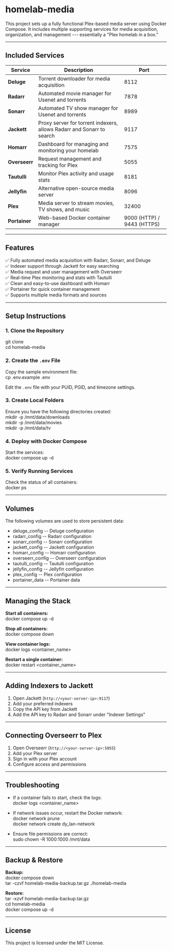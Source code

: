 **homelab-media**
=================

This project sets up a fully functional Plex-based media server using Docker Compose. It includes multiple supporting services for media acquisition, organization, and management --- essentially a "Plex homelab in a box."

* * * * *

**Included Services**
---------------------

| Service | Description | Port |
| --- | --- | --- |
| **Deluge** | Torrent downloader for media acquisition | 8112 |
| **Radarr** | Automated movie manager for Usenet and torrents | 7878 |
| **Sonarr** | Automated TV show manager for Usenet and torrents | 8989 |
| **Jackett** | Proxy server for torrent indexers, allows Radarr and Sonarr to search | 9117 |
| **Homarr** | Dashboard for managing and monitoring your homelab | 7575 |
| **Overseerr** | Request management and tracking for Plex | 5055 |
| **Tautulli** | Monitor Plex activity and usage stats | 8181 |
| **Jellyfin** | Alternative open-source media server | 8096 |
| **Plex** | Media server to stream movies, TV shows, and music | 32400 |
| **Portainer** | Web-based Docker container manager | 9000 (HTTP) / 9443 (HTTPS) |

* * * * *

**Features**
------------

✅ Fully automated media acquisition with Radarr, Sonarr, and Deluge\
✅ Indexer support through Jackett for easy searching\
✅ Media request and user management with Overseerr\
✅ Real-time Plex monitoring and stats with Tautulli\
✅ Clean and easy-to-use dashboard with Homarr\
✅ Portainer for quick container management\
✅ Supports multiple media formats and sources

* * * * *

**Setup Instructions**
----------------------

### 1\. **Clone the Repository**

git clone <your-repo-url>\
cd homelab-media

### 2\. **Create the `.env` File**

Copy the sample environment file:\
cp .env.example .env

Edit the `.env` file with your PUID, PGID, and timezone settings.

### 3\. **Create Local Folders**

Ensure you have the following directories created:\
mkdir -p /mnt/data/downloads\
mkdir -p /mnt/data/movies\
mkdir -p /mnt/data/tv

### 4\. **Deploy with Docker Compose**

Start the services:\
docker compose up -d

### 5\. **Verify Running Services**

Check the status of all containers:\
docker ps

* * * * *

**Volumes**
-----------

The following volumes are used to store persistent data:

-   deluge_config -- Deluge configuration
-   radarr_config -- Radarr configuration
-   sonarr_config -- Sonarr configuration
-   jackett_config -- Jackett configuration
-   homarr_config -- Homarr configuration
-   overseerr_config -- Overseerr configuration
-   tautulli_config -- Tautulli configuration
-   jellyfin_config -- Jellyfin configuration
-   plex_config -- Plex configuration
-   portainer_data -- Portainer data

* * * * *

**Managing the Stack**
----------------------

**Start all containers:**\
docker compose up -d

**Stop all containers:**\
docker compose down

**View container logs:**\
docker logs <container_name>

**Restart a single container:**\
docker restart <container_name>

* * * * *

**Adding Indexers to Jackett**
------------------------------

1.  Open Jackett (`http://<your-server-ip>:9117`)
2.  Add your preferred indexers
3.  Copy the API key from Jackett
4.  Add the API key to Radarr and Sonarr under "Indexer Settings"

* * * * *

**Connecting Overseerr to Plex**
--------------------------------

1.  Open Overseerr (`http://<your-server-ip>:5055`)
2.  Add your Plex server
3.  Sign in with your Plex account
4.  Configure access and permissions

* * * * *

**Troubleshooting**
-------------------

-   If a container fails to start, check the logs:\
    docker logs <container_name>

-   If network issues occur, restart the Docker network:\
    docker network prune\
    docker network create dy_lan-network

-   Ensure file permissions are correct:\
    sudo chown -R 1000:1000 /mnt/data

* * * * *

**Backup & Restore**
--------------------

**Backup:**\
docker compose down\
tar -czvf homelab-media-backup.tar.gz ./homelab-media

**Restore:**\
tar -xzvf homelab-media-backup.tar.gz\
cd homelab-media\
docker compose up -d

* * * * *

**License**
-----------

This project is licensed under the MIT License.
